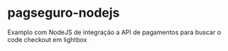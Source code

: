 # pagseguro-nodejs
Examplo com NodeJS de integração a API de pagamentos para buscar o code checkout em lightbox
